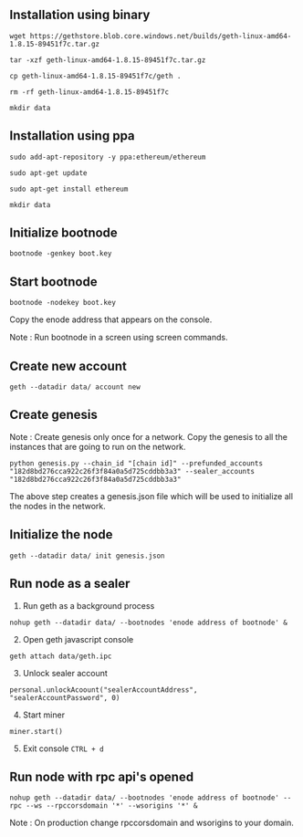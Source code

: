 ## Installation using binary

`wget https://gethstore.blob.core.windows.net/builds/geth-linux-amd64-1.8.15-89451f7c.tar.gz`

`tar -xzf geth-linux-amd64-1.8.15-89451f7c.tar.gz`

`cp geth-linux-amd64-1.8.15-89451f7c/geth .`

`rm -rf geth-linux-amd64-1.8.15-89451f7c`

`mkdir data`

## Installation using ppa

`sudo add-apt-repository -y ppa:ethereum/ethereum`

`sudo apt-get update`

`sudo apt-get install ethereum`

`mkdir data`

## Initialize bootnode

`bootnode -genkey boot.key`

## Start bootnode

`bootnode -nodekey boot.key`

Copy the enode address that appears on the console.

Note : Run bootnode in a screen using screen commands.

## Create new account

`geth --datadir data/ account new`

## Create genesis

Note : Create genesis only once for a network. Copy the genesis to all the instances that are going to run on the network.

`python genesis.py --chain_id "[chain id]" --prefunded_accounts "182d8bd276cca922c26f3f84a0a5d725cddbb3a3" --sealer_accounts "182d8bd276cca922c26f3f84a0a5d725cddbb3a3"`

The above step creates a genesis.json file which will be used to initialize all the nodes in the network.

## Initialize the node

`geth --datadir data/ init genesis.json`

## Run node as a sealer

1. Run geth as a background process

`nohup geth --datadir data/ --bootnodes 'enode address of bootnode' &`

2. Open geth javascript console

`geth attach data/geth.ipc`

3. Unlock sealer account

`personal.unlockAcoount("sealerAccountAddress", "sealerAccountPassword", 0)`

4. Start miner

`miner.start()`

5. Exit console
`CTRL + d`

## Run node with rpc api's opened

`nohup geth --datadir data/ --bootnodes 'enode address of bootnode' --rpc --ws --rpccorsdomain '*' --wsorigins '*' &`

Note : On production change rpccorsdomain and wsorigins to your domain.

